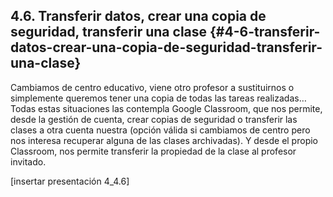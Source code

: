 ## 4.6\. Transferir datos, crear una copia de seguridad, transferir una clase {#4-6-transferir-datos-crear-una-copia-de-seguridad-transferir-una-clase}

Cambiamos de centro educativo, viene otro profesor a sustituirnos o simplemente queremos tener una copia de todas las tareas realizadas… Todas estas situaciones las contempla Google Classroom, que nos permite, desde la gestión de cuenta, crear copias de seguridad o transferir las clases a otra cuenta nuestra (opción válida si cambiamos de centro pero nos interesa recuperar alguna de las clases archivadas). Y desde el propio Classroom, nos permite transferir la propiedad de la clase al profesor invitado.

[insertar presentación 4_4.6]